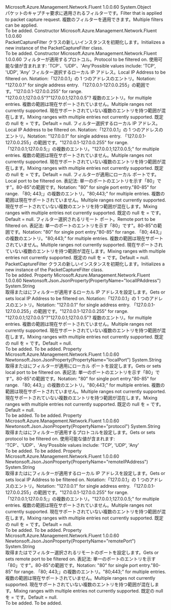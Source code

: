 <Type Name="PacketCaptureFilter" FullName="Microsoft.Azure.Management.Network.Fluent.Models.PacketCaptureFilter">
  <TypeSignature Language="C#" Value="public class PacketCaptureFilter" />
  <TypeSignature Language="ILAsm" Value=".class public auto ansi beforefieldinit PacketCaptureFilter extends System.Object" />
  <TypeSignature Language="DocId" Value="T:Microsoft.Azure.Management.Network.Fluent.Models.PacketCaptureFilter" />
  <TypeSignature Language="VB.NET" Value="Public Class PacketCaptureFilter" />
  <TypeSignature Language="F#" Value="type PacketCaptureFilter = class" />
  <AssemblyInfo>
    <AssemblyName>Microsoft.Azure.Management.Network.Fluent</AssemblyName>
    <AssemblyVersion>1.0.0.60</AssemblyVersion>
  </AssemblyInfo>
  <Base>
    <BaseTypeName>System.Object</BaseTypeName>
  </Base>
  <Interfaces />
  <Docs>
    <summary>
            <span data-ttu-id="91cf3-101">パケットのキャプチャ要求に適用されるフィルターです。</span><span class="sxs-lookup"><span data-stu-id="91cf3-101">Filter that is applied to packet capture request.</span></span> <span data-ttu-id="91cf3-102">複数のフィルターを適用できます。</span><span class="sxs-lookup"><span data-stu-id="91cf3-102">Multiple filters can be applied.</span></span>
            </summary>
    <remarks>To be added.</remarks>
  </Docs>
  <Members>
    <Member MemberName=".ctor">
      <MemberSignature Language="C#" Value="public PacketCaptureFilter ();" />
      <MemberSignature Language="ILAsm" Value=".method public hidebysig specialname rtspecialname instance void .ctor() cil managed" />
      <MemberSignature Language="DocId" Value="M:Microsoft.Azure.Management.Network.Fluent.Models.PacketCaptureFilter.#ctor" />
      <MemberSignature Language="VB.NET" Value="Public Sub New ()" />
      <MemberType>Constructor</MemberType>
      <AssemblyInfo>
        <AssemblyName>Microsoft.Azure.Management.Network.Fluent</AssemblyName>
        <AssemblyVersion>1.0.0.60</AssemblyVersion>
      </AssemblyInfo>
      <Parameters />
      <Docs>
        <summary>
            <span data-ttu-id="91cf3-103">PacketCaptureFilter クラスの新しいインスタンスを初期化します。</span><span class="sxs-lookup"><span data-stu-id="91cf3-103">Initializes a new instance of the PacketCaptureFilter class.</span></span>
            </summary>
        <remarks>To be added.</remarks>
      </Docs>
    </Member>
    <Member MemberName=".ctor">
      <MemberSignature Language="C#" Value="public PacketCaptureFilter (string protocol = null, string localIPAddress = null, string remoteIPAddress = null, string localPort = null, string remotePort = null);" />
      <MemberSignature Language="ILAsm" Value=".method public hidebysig specialname rtspecialname instance void .ctor(string protocol, string localIPAddress, string remoteIPAddress, string localPort, string remotePort) cil managed" />
      <MemberSignature Language="DocId" Value="M:Microsoft.Azure.Management.Network.Fluent.Models.PacketCaptureFilter.#ctor(System.String,System.String,System.String,System.String,System.String)" />
      <MemberSignature Language="VB.NET" Value="Public Sub New (Optional protocol As String = null, Optional localIPAddress As String = null, Optional remoteIPAddress As String = null, Optional localPort As String = null, Optional remotePort As String = null)" />
      <MemberSignature Language="F#" Value="new Microsoft.Azure.Management.Network.Fluent.Models.PacketCaptureFilter : string * string * string * string * string -&gt; Microsoft.Azure.Management.Network.Fluent.Models.PacketCaptureFilter" Usage="new Microsoft.Azure.Management.Network.Fluent.Models.PacketCaptureFilter (protocol, localIPAddress, remoteIPAddress, localPort, remotePort)" />
      <MemberType>Constructor</MemberType>
      <AssemblyInfo>
        <AssemblyName>Microsoft.Azure.Management.Network.Fluent</AssemblyName>
        <AssemblyVersion>1.0.0.60</AssemblyVersion>
      </AssemblyInfo>
      <Parameters>
        <Parameter Name="protocol" Type="System.String" />
        <Parameter Name="localIPAddress" Type="System.String" />
        <Parameter Name="remoteIPAddress" Type="System.String" />
        <Parameter Name="localPort" Type="System.String" />
        <Parameter Name="remotePort" Type="System.String" />
      </Parameters>
      <Docs>
        <param name="protocol"><span data-ttu-id="91cf3-104">フィルターが適用するプロトコル。</span><span class="sxs-lookup"><span data-stu-id="91cf3-104">Protocol to be filtered on.</span></span> <span data-ttu-id="91cf3-105">使用可能な値が含まれます: 'TCP'、'UDP'、'Any'</span><span class="sxs-lookup"><span data-stu-id="91cf3-105">Possible values include: 'TCP', 'UDP', 'Any'</span></span></param>
        <param name="localIPAddress"><span data-ttu-id="91cf3-106">フィルター選択するローカル IP アドレス。</span><span class="sxs-lookup"><span data-stu-id="91cf3-106">Local IP Address to be filtered on.</span></span>
            <span data-ttu-id="91cf3-107">Notation:「127.0.0.1」の 1 つのアドレスのエントリ。</span><span class="sxs-lookup"><span data-stu-id="91cf3-107">Notation: "127.0.0.1" for single address entry.</span></span>
            <span data-ttu-id="91cf3-108">「127.0.0.1-127.0.0.255」の範囲です。</span><span class="sxs-lookup"><span data-stu-id="91cf3-108">"127.0.0.1-127.0.0.255" for range.</span></span> <span data-ttu-id="91cf3-109">"127.0.0.1;127.0.0.5"?</span><span class="sxs-lookup"><span data-stu-id="91cf3-109">"127.0.0.1;127.0.0.5"?</span></span> <span data-ttu-id="91cf3-110">複数のエントリ。</span><span class="sxs-lookup"><span data-stu-id="91cf3-110">for multiple entries.</span></span> <span data-ttu-id="91cf3-111">複数の範囲は現在サポートされていません。</span><span class="sxs-lookup"><span data-stu-id="91cf3-111">Multiple ranges not currently supported.</span></span> <span data-ttu-id="91cf3-112">現在サポートされていない複数のエントリを持つ範囲が混在します。</span><span class="sxs-lookup"><span data-stu-id="91cf3-112">Mixing ranges with multiple entries not currently supported.</span></span> <span data-ttu-id="91cf3-113">既定の null を = です。</span><span class="sxs-lookup"><span data-stu-id="91cf3-113">Default = null.</span></span></param>
        <param name="remoteIPAddress"><span data-ttu-id="91cf3-114">フィルター選択するローカル IP アドレス。</span><span class="sxs-lookup"><span data-stu-id="91cf3-114">Local IP Address to be filtered on.</span></span>
            <span data-ttu-id="91cf3-115">Notation:「127.0.0.1」の 1 つのアドレスのエントリ。</span><span class="sxs-lookup"><span data-stu-id="91cf3-115">Notation: "127.0.0.1" for single address entry.</span></span>
            <span data-ttu-id="91cf3-116">「127.0.0.1-127.0.0.255」の範囲です。</span><span class="sxs-lookup"><span data-stu-id="91cf3-116">"127.0.0.1-127.0.0.255" for range.</span></span> <span data-ttu-id="91cf3-117">「127.0.0.1;127.0.0.5;」の複数のエントリ。</span><span class="sxs-lookup"><span data-stu-id="91cf3-117">"127.0.0.1;127.0.0.5;" for multiple entries.</span></span> <span data-ttu-id="91cf3-118">複数の範囲は現在サポートされていません。</span><span class="sxs-lookup"><span data-stu-id="91cf3-118">Multiple ranges not currently supported.</span></span> <span data-ttu-id="91cf3-119">現在サポートされていない複数のエントリを持つ範囲が混在します。</span><span class="sxs-lookup"><span data-stu-id="91cf3-119">Mixing ranges with multiple entries not currently supported.</span></span> <span data-ttu-id="91cf3-120">既定の null を = です。</span><span class="sxs-lookup"><span data-stu-id="91cf3-120">Default = null.</span></span></param>
        <param name="localPort"><span data-ttu-id="91cf3-121">フィルターが適用にローカル ポートです。</span><span class="sxs-lookup"><span data-stu-id="91cf3-121">Local port to be filtered on.</span></span> <span data-ttu-id="91cf3-122">表記法: 単一のポートのエントリを示す「80」です"。80-85"の範囲です。</span><span class="sxs-lookup"><span data-stu-id="91cf3-122">Notation: "80" for single port entry."80-85" for range.</span></span> <span data-ttu-id="91cf3-123">「80; 443;」の複数のエントリ。</span><span class="sxs-lookup"><span data-stu-id="91cf3-123">"80;443;" for multiple entries.</span></span> <span data-ttu-id="91cf3-124">複数の範囲は現在サポートされていません。</span><span class="sxs-lookup"><span data-stu-id="91cf3-124">Multiple ranges not currently supported.</span></span> <span data-ttu-id="91cf3-125">現在サポートされていない複数のエントリを持つ範囲が混在します。</span><span class="sxs-lookup"><span data-stu-id="91cf3-125">Mixing ranges with multiple entries not currently supported.</span></span> <span data-ttu-id="91cf3-126">既定の null を = です。</span><span class="sxs-lookup"><span data-stu-id="91cf3-126">Default = null.</span></span></param>
        <param name="remotePort"><span data-ttu-id="91cf3-127">フィルター選択されるリモート ポート。</span><span class="sxs-lookup"><span data-stu-id="91cf3-127">Remote port to be filtered on.</span></span> <span data-ttu-id="91cf3-128">表記法: 単一のポートのエントリを示す「80」です"。80-85"の範囲です。</span><span class="sxs-lookup"><span data-stu-id="91cf3-128">Notation: "80" for single port entry."80-85" for range.</span></span> <span data-ttu-id="91cf3-129">「80; 443;」の複数のエントリ。</span><span class="sxs-lookup"><span data-stu-id="91cf3-129">"80;443;" for multiple entries.</span></span> <span data-ttu-id="91cf3-130">複数の範囲は現在サポートされていません。</span><span class="sxs-lookup"><span data-stu-id="91cf3-130">Multiple ranges not currently supported.</span></span> <span data-ttu-id="91cf3-131">現在サポートされていない複数のエントリを持つ範囲が混在します。</span><span class="sxs-lookup"><span data-stu-id="91cf3-131">Mixing ranges with multiple entries not currently supported.</span></span> <span data-ttu-id="91cf3-132">既定の null を = です。</span><span class="sxs-lookup"><span data-stu-id="91cf3-132">Default = null.</span></span></param>
        <summary>
            <span data-ttu-id="91cf3-133">PacketCaptureFilter クラスの新しいインスタンスを初期化します。</span><span class="sxs-lookup"><span data-stu-id="91cf3-133">Initializes a new instance of the PacketCaptureFilter class.</span></span>
            </summary>
        <remarks>To be added.</remarks>
      </Docs>
    </Member>
    <Member MemberName="LocalIPAddress">
      <MemberSignature Language="C#" Value="public string LocalIPAddress { get; set; }" />
      <MemberSignature Language="ILAsm" Value=".property instance string LocalIPAddress" />
      <MemberSignature Language="DocId" Value="P:Microsoft.Azure.Management.Network.Fluent.Models.PacketCaptureFilter.LocalIPAddress" />
      <MemberSignature Language="VB.NET" Value="Public Property LocalIPAddress As String" />
      <MemberSignature Language="F#" Value="member this.LocalIPAddress : string with get, set" Usage="Microsoft.Azure.Management.Network.Fluent.Models.PacketCaptureFilter.LocalIPAddress" />
      <MemberType>Property</MemberType>
      <AssemblyInfo>
        <AssemblyName>Microsoft.Azure.Management.Network.Fluent</AssemblyName>
        <AssemblyVersion>1.0.0.60</AssemblyVersion>
      </AssemblyInfo>
      <Attributes>
        <Attribute>
          <AttributeName>Newtonsoft.Json.JsonProperty(PropertyName="localIPAddress")</AttributeName>
        </Attribute>
      </Attributes>
      <ReturnValue>
        <ReturnType>System.String</ReturnType>
      </ReturnValue>
      <Docs>
        <summary>
            <span data-ttu-id="91cf3-134">取得またはにフィルターが適用するローカル IP アドレスを設定します。</span><span class="sxs-lookup"><span data-stu-id="91cf3-134">Gets or sets local IP Address to be filtered on.</span></span> <span data-ttu-id="91cf3-135">Notation:「127.0.0.1」の 1 つのアドレスのエントリ。</span><span class="sxs-lookup"><span data-stu-id="91cf3-135">Notation: "127.0.0.1" for single address entry.</span></span> <span data-ttu-id="91cf3-136">「127.0.0.1-127.0.0.255」の範囲です。</span><span class="sxs-lookup"><span data-stu-id="91cf3-136">"127.0.0.1-127.0.0.255" for range.</span></span> <span data-ttu-id="91cf3-137">"127.0.0.1;127.0.0.5"?</span><span class="sxs-lookup"><span data-stu-id="91cf3-137">"127.0.0.1;127.0.0.5"?</span></span> <span data-ttu-id="91cf3-138">複数のエントリ。</span><span class="sxs-lookup"><span data-stu-id="91cf3-138">for multiple entries.</span></span> <span data-ttu-id="91cf3-139">複数の範囲は現在サポートされていません。</span><span class="sxs-lookup"><span data-stu-id="91cf3-139">Multiple ranges not currently supported.</span></span> <span data-ttu-id="91cf3-140">現在サポートされていない複数のエントリを持つ範囲が混在します。</span><span class="sxs-lookup"><span data-stu-id="91cf3-140">Mixing ranges with multiple entries not currently supported.</span></span> <span data-ttu-id="91cf3-141">既定の null を = です。</span><span class="sxs-lookup"><span data-stu-id="91cf3-141">Default = null.</span></span>
            </summary>
        <value>To be added.</value>
        <remarks>To be added.</remarks>
      </Docs>
    </Member>
    <Member MemberName="LocalPort">
      <MemberSignature Language="C#" Value="public string LocalPort { get; set; }" />
      <MemberSignature Language="ILAsm" Value=".property instance string LocalPort" />
      <MemberSignature Language="DocId" Value="P:Microsoft.Azure.Management.Network.Fluent.Models.PacketCaptureFilter.LocalPort" />
      <MemberSignature Language="VB.NET" Value="Public Property LocalPort As String" />
      <MemberSignature Language="F#" Value="member this.LocalPort : string with get, set" Usage="Microsoft.Azure.Management.Network.Fluent.Models.PacketCaptureFilter.LocalPort" />
      <MemberType>Property</MemberType>
      <AssemblyInfo>
        <AssemblyName>Microsoft.Azure.Management.Network.Fluent</AssemblyName>
        <AssemblyVersion>1.0.0.60</AssemblyVersion>
      </AssemblyInfo>
      <Attributes>
        <Attribute>
          <AttributeName>Newtonsoft.Json.JsonProperty(PropertyName="localPort")</AttributeName>
        </Attribute>
      </Attributes>
      <ReturnValue>
        <ReturnType>System.String</ReturnType>
      </ReturnValue>
      <Docs>
        <summary>
            <span data-ttu-id="91cf3-142">取得またはにフィルターが適用にローカル ポートを設定します。</span><span class="sxs-lookup"><span data-stu-id="91cf3-142">Gets or sets local port to be filtered on.</span></span> <span data-ttu-id="91cf3-143">表記法: 単一のポートのエントリを示す「80」です"。80-85"の範囲です。</span><span class="sxs-lookup"><span data-stu-id="91cf3-143">Notation: "80" for single port entry."80-85" for range.</span></span> <span data-ttu-id="91cf3-144">「80; 443;」の複数のエントリ。</span><span class="sxs-lookup"><span data-stu-id="91cf3-144">"80;443;" for multiple entries.</span></span> <span data-ttu-id="91cf3-145">複数の範囲は現在サポートされていません。</span><span class="sxs-lookup"><span data-stu-id="91cf3-145">Multiple ranges not currently supported.</span></span> <span data-ttu-id="91cf3-146">現在サポートされていない複数のエントリを持つ範囲が混在します。</span><span class="sxs-lookup"><span data-stu-id="91cf3-146">Mixing ranges with multiple entries not currently supported.</span></span> <span data-ttu-id="91cf3-147">既定の null を = です。</span><span class="sxs-lookup"><span data-stu-id="91cf3-147">Default = null.</span></span>
            </summary>
        <value>To be added.</value>
        <remarks>To be added.</remarks>
      </Docs>
    </Member>
    <Member MemberName="Protocol">
      <MemberSignature Language="C#" Value="public string Protocol { get; set; }" />
      <MemberSignature Language="ILAsm" Value=".property instance string Protocol" />
      <MemberSignature Language="DocId" Value="P:Microsoft.Azure.Management.Network.Fluent.Models.PacketCaptureFilter.Protocol" />
      <MemberSignature Language="VB.NET" Value="Public Property Protocol As String" />
      <MemberSignature Language="F#" Value="member this.Protocol : string with get, set" Usage="Microsoft.Azure.Management.Network.Fluent.Models.PacketCaptureFilter.Protocol" />
      <MemberType>Property</MemberType>
      <AssemblyInfo>
        <AssemblyName>Microsoft.Azure.Management.Network.Fluent</AssemblyName>
        <AssemblyVersion>1.0.0.60</AssemblyVersion>
      </AssemblyInfo>
      <Attributes>
        <Attribute>
          <AttributeName>Newtonsoft.Json.JsonProperty(PropertyName="protocol")</AttributeName>
        </Attribute>
      </Attributes>
      <ReturnValue>
        <ReturnType>System.String</ReturnType>
      </ReturnValue>
      <Docs>
        <summary>
            <span data-ttu-id="91cf3-148">取得またはにフィルターが適用するプロトコルを設定します。</span><span class="sxs-lookup"><span data-stu-id="91cf3-148">Gets or sets protocol to be filtered on.</span></span> <span data-ttu-id="91cf3-149">使用可能な値が含まれます: 'TCP'、'UDP'、'Any'</span><span class="sxs-lookup"><span data-stu-id="91cf3-149">Possible values include: 'TCP', 'UDP', 'Any'</span></span>
            </summary>
        <value>To be added.</value>
        <remarks>To be added.</remarks>
      </Docs>
    </Member>
    <Member MemberName="RemoteIPAddress">
      <MemberSignature Language="C#" Value="public string RemoteIPAddress { get; set; }" />
      <MemberSignature Language="ILAsm" Value=".property instance string RemoteIPAddress" />
      <MemberSignature Language="DocId" Value="P:Microsoft.Azure.Management.Network.Fluent.Models.PacketCaptureFilter.RemoteIPAddress" />
      <MemberSignature Language="VB.NET" Value="Public Property RemoteIPAddress As String" />
      <MemberSignature Language="F#" Value="member this.RemoteIPAddress : string with get, set" Usage="Microsoft.Azure.Management.Network.Fluent.Models.PacketCaptureFilter.RemoteIPAddress" />
      <MemberType>Property</MemberType>
      <AssemblyInfo>
        <AssemblyName>Microsoft.Azure.Management.Network.Fluent</AssemblyName>
        <AssemblyVersion>1.0.0.60</AssemblyVersion>
      </AssemblyInfo>
      <Attributes>
        <Attribute>
          <AttributeName>Newtonsoft.Json.JsonProperty(PropertyName="remoteIPAddress")</AttributeName>
        </Attribute>
      </Attributes>
      <ReturnValue>
        <ReturnType>System.String</ReturnType>
      </ReturnValue>
      <Docs>
        <summary>
            <span data-ttu-id="91cf3-150">取得またはにフィルターが適用するローカル IP アドレスを設定します。</span><span class="sxs-lookup"><span data-stu-id="91cf3-150">Gets or sets local IP Address to be filtered on.</span></span> <span data-ttu-id="91cf3-151">Notation:「127.0.0.1」の 1 つのアドレスのエントリ。</span><span class="sxs-lookup"><span data-stu-id="91cf3-151">Notation: "127.0.0.1" for single address entry.</span></span> <span data-ttu-id="91cf3-152">「127.0.0.1-127.0.0.255」の範囲です。</span><span class="sxs-lookup"><span data-stu-id="91cf3-152">"127.0.0.1-127.0.0.255" for range.</span></span> <span data-ttu-id="91cf3-153">「127.0.0.1;127.0.0.5;」の複数のエントリ。</span><span class="sxs-lookup"><span data-stu-id="91cf3-153">"127.0.0.1;127.0.0.5;" for multiple entries.</span></span> <span data-ttu-id="91cf3-154">複数の範囲は現在サポートされていません。</span><span class="sxs-lookup"><span data-stu-id="91cf3-154">Multiple ranges not currently supported.</span></span> <span data-ttu-id="91cf3-155">現在サポートされていない複数のエントリを持つ範囲が混在します。</span><span class="sxs-lookup"><span data-stu-id="91cf3-155">Mixing ranges with multiple entries not currently supported.</span></span> <span data-ttu-id="91cf3-156">既定の null を = です。</span><span class="sxs-lookup"><span data-stu-id="91cf3-156">Default = null.</span></span>
            </summary>
        <value>To be added.</value>
        <remarks>To be added.</remarks>
      </Docs>
    </Member>
    <Member MemberName="RemotePort">
      <MemberSignature Language="C#" Value="public string RemotePort { get; set; }" />
      <MemberSignature Language="ILAsm" Value=".property instance string RemotePort" />
      <MemberSignature Language="DocId" Value="P:Microsoft.Azure.Management.Network.Fluent.Models.PacketCaptureFilter.RemotePort" />
      <MemberSignature Language="VB.NET" Value="Public Property RemotePort As String" />
      <MemberSignature Language="F#" Value="member this.RemotePort : string with get, set" Usage="Microsoft.Azure.Management.Network.Fluent.Models.PacketCaptureFilter.RemotePort" />
      <MemberType>Property</MemberType>
      <AssemblyInfo>
        <AssemblyName>Microsoft.Azure.Management.Network.Fluent</AssemblyName>
        <AssemblyVersion>1.0.0.60</AssemblyVersion>
      </AssemblyInfo>
      <Attributes>
        <Attribute>
          <AttributeName>Newtonsoft.Json.JsonProperty(PropertyName="remotePort")</AttributeName>
        </Attribute>
      </Attributes>
      <ReturnValue>
        <ReturnType>System.String</ReturnType>
      </ReturnValue>
      <Docs>
        <summary>
            <span data-ttu-id="91cf3-157">取得またはでフィルター選択されるリモートのポートを設定します。</span><span class="sxs-lookup"><span data-stu-id="91cf3-157">Gets or sets remote port to be filtered on.</span></span> <span data-ttu-id="91cf3-158">表記法: 単一のポートのエントリを示す「80」です"。80-85"の範囲です。</span><span class="sxs-lookup"><span data-stu-id="91cf3-158">Notation: "80" for single port entry."80-85" for range.</span></span> <span data-ttu-id="91cf3-159">「80; 443;」の複数のエントリ。</span><span class="sxs-lookup"><span data-stu-id="91cf3-159">"80;443;" for multiple entries.</span></span> <span data-ttu-id="91cf3-160">複数の範囲は現在サポートされていません。</span><span class="sxs-lookup"><span data-stu-id="91cf3-160">Multiple ranges not currently supported.</span></span> <span data-ttu-id="91cf3-161">現在サポートされていない複数のエントリを持つ範囲が混在します。</span><span class="sxs-lookup"><span data-stu-id="91cf3-161">Mixing ranges with multiple entries not currently supported.</span></span> <span data-ttu-id="91cf3-162">既定の null を = です。</span><span class="sxs-lookup"><span data-stu-id="91cf3-162">Default = null.</span></span>
            </summary>
        <value>To be added.</value>
        <remarks>To be added.</remarks>
      </Docs>
    </Member>
  </Members>
</Type>